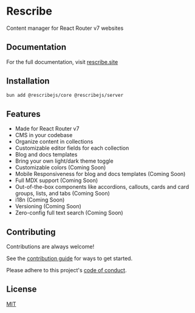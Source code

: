 # Rescribe

Content manager for React Router v7 websites

## Documentation

For the full documentation, visit [rescribe.site](https://rescribe.site/)

## Installation

```bash
bun add @rescribejs/core @rescribejs/server
```

## Features

- Made for React Router v7
- CMS in your codebase
- Organize content in collections
- Customizable editor fields for each collection
- Blog and docs templates
- Bring your own light/dark theme toggle
- Customizable colors (Coming Soon)
- Mobile Responsiveness for blog and docs templates (Coming Soon)
- Full MDX support (Coming Soon)
- Out-of-the-box components like accordions, callouts, cards and card groups, lists, and tabs (Coming Soon)
- i18n (Coming Soon)
- Versioning (Coming Soon)
- Zero-config full text search (Coming Soon)

## Contributing

Contributions are always welcome!

See the [contribution guide](CONTRIBUTING.md) for ways to get started.

Please adhere to this project's [code of conduct](CODE_OF_CONDUCT.md).

## License

[MIT](https://choosealicense.com/licenses/mit/)
